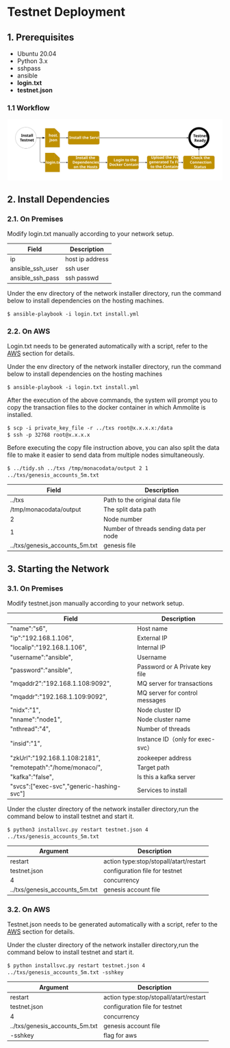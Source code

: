 # Testnet Deployment

## 1. Prerequisites

- Ubuntu 20.04
- Python 3.x
- sshpass
- ansible
- **login.txt**
- **testnet.json**

### 1.1 Workflow

![alt text](/img/install-services.svg)

## 2. Install Dependencies

### 2.1. On Premises

Modify login.txt manually according to your network setup.

| Field            | Description     |
| ---------------- | --------------- |
| ip               | host ip address |
| ansible_ssh_user | ssh user        |
| ansible_ssh_pass | ssh passwd      |

Under the env directory of the network installer directory, run the command below to install dependencies on the hosting machines.

```shell
$ ansible-playbook -i login.txt install.yml
```

### 2.2. On AWS

Login.txt needs to be generated automatically with a script, refer to the [AWS](https://github.com/HPISTechnologies/aws-ansible) section for details.

Under the env directory of the network installer directory, run the command below to install dependencies on the hosting machines

```shell
$ ansible-playbook -i login.txt install.yml
```

After the execution of the above commands, the system will prompt you to copy the transaction files to the docker container in which Ammolite is installed.

```shell
$ scp -i private_key_file -r ../txs root@x.x.x.x:/data
$ ssh -p 32768 root@x.x.x.x
```

Before executing the copy file instruction above, you can also split the data file to make it easier to send data from multiple nodes simultaneously.

```shell
$ ../tidy.sh ../txs /tmp/monacodata/output 2 1 ../txs/genesis_accounts_5m.txt
```

| Field                          | Description                             |
| ------------------------------ | --------------------------------------- |
| ../txs                         | Path to the original data file          |
| /tmp/monacodata/output         | The split data path                     |
| 2                              | Node number                             |
| 1                              | Number of threads sending data per node |
| ../txs/genesis_accounts_5m.txt | genesis file                            |



## 3. Starting the Network

### 3.1. On Premises

Modify testnet.json manually according to your network setup.

|Field| Description  |
|---|---|
|"name":"s6",						|Host name|
|"ip":"192.168.1.106",				|External IP|
|"localip":"192.168.1.106",			|Internal IP|
|"username":"ansible",				|Username|
|"password":"ansible",				|Password or A Private key file|
|"mqaddr2":"192.168.1.108:9092",	|MQ server for transactions|
|"mqaddr":"192.168.1.109:9092",		|MQ server for control messages|
|"nidx":"1",						|Node cluster ID|
|"nname":"node1",					|Node cluster name|
|"nthread":"4",						|Number of threads|
|"insid":"1",						|Instance ID（only for exec-svc）|
|"zkUrl":"192.168.1.108:2181",		|zookeeper address|
|"remotepath":"/home/monaco/",		|Target path|
|"kafka":"false",					|Is this a kafka server|
|"svcs":["exec-svc","generic-hashing-svc"] |Services to install|

Under the cluster directory of the network installer directory,run the command below to install testnet and start it.

```shell
$ python3 installsvc.py restart testnet.json 4 ../txs/genesis_accounts_5m.txt
```

| Argument                   | Description                            |
| -------------------------- | -------------------------------------- |
| restart                    | action type:stop/stopall/atart/restart |
| testnet.json               | configuration file for testnet         |
| 4                          | concurrency                            |
| ../txs/genesis_accounts_5m.txt | genesis account file                   |

### 3.2. On AWS

Testnet.json needs to be generated automatically with a script, refer to the [AWS](https://github.com/HPISTechnologies/aws-ansible) section for details.

Under the cluster directory of the network installer directory,run the command below to install testnet and start it.

```shell
$ python installsvc.py restart testnet.json 4 ../txs/genesis_accounts_5m.txt -sshkey
```

| Argument                   | Description                            |
| -------------------------- | -------------------------------------- |
| restart                    | action type:stop/stopall/atart/restart |
| testnet.json               | configuration file for testnet         |
| 4                          | concurrency                            |
| ../txs/genesis_accounts_5m.txt | genesis account file                   |
| -sshkey                    | flag for aws                           |

